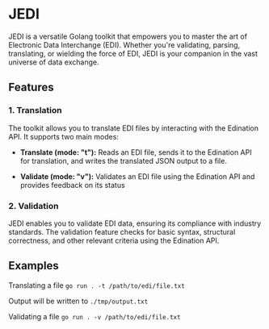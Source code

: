 # JEDI

JEDΙ is a versatile Golang toolkit that empowers you to master the art of Electronic Data Interchange (EDI). Whether you're validating, parsing, translating, or wielding the force of EDI, JEDΙ is your companion in the vast universe of data exchange.

## Features
### 1. Translation
The toolkit allows you to translate EDI files by interacting with the Edination API. It supports two main modes:

- **Translate (mode: "t"):** Reads an EDI file, sends it to the Edination API for translation, and writes the translated JSON output to a file.

- **Validate (mode: "v"):** Validates an EDI file using the Edination API and provides feedback on its status

### 2. Validation

JEDΙ enables you to validate EDI data, ensuring its compliance with industry standards. The validation feature checks for basic syntax, structural correctness, and other relevant criteria using the Edination API.

## Examples
Translating a file
``` go run . -t /path/to/edi/file.txt ```

Output will be written to 
``` ./tmp/output.txt ```

Validating a file
``` go run . -v /path/to/edi/file.txt ```
